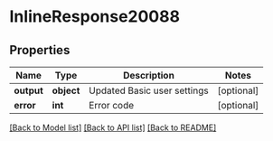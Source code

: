# InlineResponse20088

## Properties
Name | Type | Description | Notes
------------ | ------------- | ------------- | -------------
**output** | **object** | Updated Basic user settings | [optional] 
**error** | **int** | Error code | [optional] 

[[Back to Model list]](../README.md#documentation-for-models) [[Back to API list]](../README.md#documentation-for-api-endpoints) [[Back to README]](../README.md)

